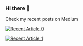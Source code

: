 ### Hi there 👋





Check my recent posts on Medium

<a target="_blank" href="https://github-readme-medium-recent-article.vercel.app/medium/@lombos.monika/0"><img src="https://github-readme-medium-recent-article.vercel.app/medium/@lombos.monika/0" alt="Recent Article 0"> 

  <a target="_blank" href="https://github-readme-medium-recent-article.vercel.app/medium/@lombos.monika/1"><img src="https://github-readme-medium-recent-article.vercel.app/medium/@lombos.monika/1" alt="Recent Article 1"> 



<!--
**lombocska/lombocska** is a ✨ _special_ ✨ repository because its `README.md` (this file) appears on your GitHub profile.

Here are some ideas to get you started:

- 🔭 I’m currently working on ...
- 🌱 I’m currently learning ...
- 👯 I’m looking to collaborate on ...
- 🤔 I’m looking for help with ...
- 💬 Ask me about ...
- 📫 How to reach me: ...
- 😄 Pronouns: ...
- ⚡ Fun fact: ...
-->
